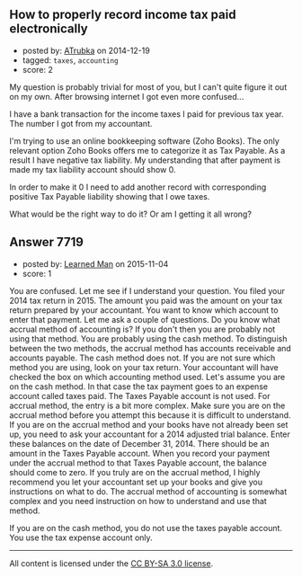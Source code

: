 ## How to properly record income tax paid electronically

- posted by: [ATrubka](https://stackexchange.com/users/1052629/atrubka) on 2014-12-19
- tagged: `taxes`, `accounting`
- score: 2

<p>My question is probably trivial for most of you, but I can't quite figure it out on my own. After browsing internet I got even more confused...</p>

<p>I have a bank transaction for the income taxes I paid for previous tax year. The number I got from my accountant.</p>

<p>I'm trying to use an online bookkeeping software (Zoho Books). The only relevant option Zoho Books offers me to categorize it as Tax Payable. As a result I have negative tax liability. My understanding that after payment is made my tax liability account should show 0.</p>

<p>In order to make it 0 I need to add another record with corresponding positive Tax Payable liability showing that I owe taxes.</p>

<p>What would be the right way to do it?
Or am I getting it all wrong?</p>



## Answer 7719

- posted by: [Learned Man](https://stackexchange.com/users/7236940/learned-man) on 2015-11-04
- score: 1

<p>You are confused. Let me see if I understand your question. You filed your 2014 tax return in 2015. The amount you paid was the amount on your tax return prepared by your accountant. You want to know which account to enter that payment. Let me ask a couple of questions. Do you know what accrual method of accounting is? If you don't then you are probably not using that method. You are probably using the cash method. To distinguish between the two methods, the accrual method has accounts receivable and accounts payable. The cash method does not. If you are not sure which method you are using, look on your tax return. Your accountant will have checked the box on which accounting method used. Let's assume you are on the cash method. In that case the tax payment goes to an expense account called taxes paid. The Taxes Payable account is not used. For accrual method, the entry is a bit more complex. Make sure you are on the accrual method before you attempt this because it is difficult to understand. If you are on the accrual method and your books have not already been set up, you need to ask your accountant for a 2014 adjusted trial balance. Enter these balances on the date of December 31, 2014. There should be an amount in the Taxes Payable account. When you record your payment under the accrual method to that Taxes Payable account, the balance should come to zero. If you truly are on the accrual method, I highly recommend you let your accountant set up your books and give you instructions on what to do. The accrual method of accounting is somewhat complex and you need instruction on how to understand and use that method.</p>

<p>If you are on the cash method, you do not use the taxes payable account. You use the tax expense account only. </p>




---

All content is licensed under the [CC BY-SA 3.0 license](https://creativecommons.org/licenses/by-sa/3.0/).
